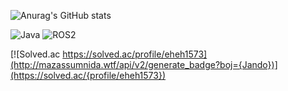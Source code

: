 ![Anurag's GitHub stats](https://github-readme-stats.vercel.app/api?username=P-YongJun&show_icons=true&theme=radical)

![Java](https://img.shields.io/badge/-Java-F05032?style=for-the-badge&logo-html5&logoColor=ffffff)
![ROS2](https://img.shields.io/badge/-ROS2-F05032?style=for-the-badge&logo-html5&logoColor=ffffff)

[![Solved.ac
https://solved.ac/profile/eheh1573](http://mazassumnida.wtf/api/v2/generate_badge?boj={Jando})](https://solved.ac/{profile/eheh1573})

